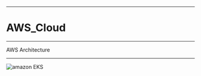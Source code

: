 ****************
# AWS_Cloud
****************
AWS Architecture
****************
![amazon EKS](https://github.com/bourman/AWS_Cloud/assets/68653187/63d524e1-ed2f-4017-9c2e-63314b380c46)
